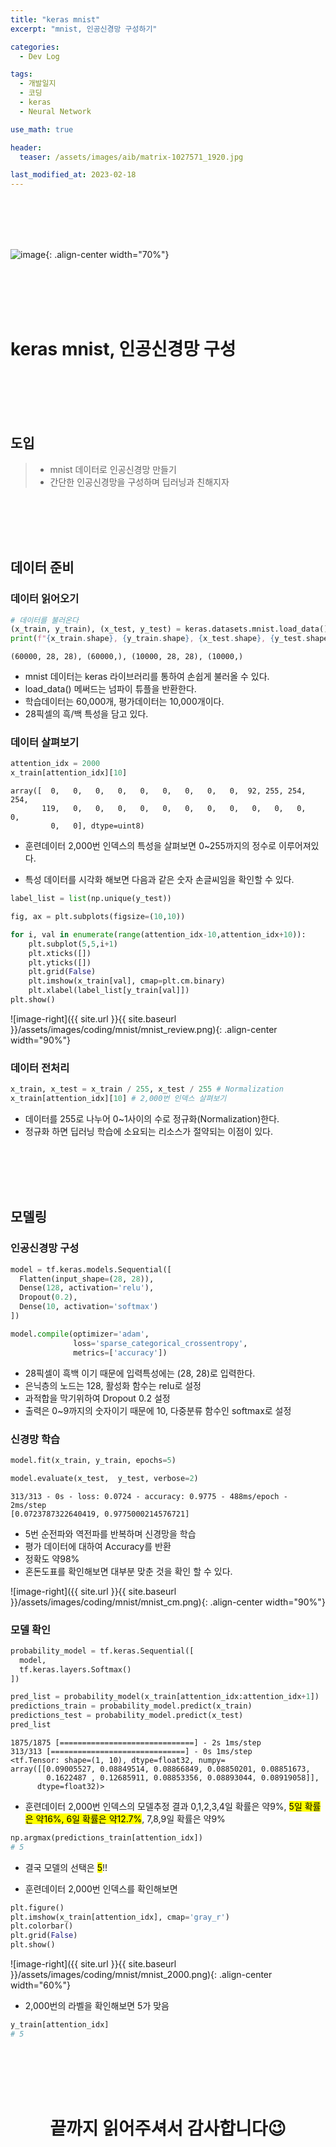 ```yaml
---
title: "keras mnist"
excerpt: "mnist, 인공신경망 구성하기"

categories:
  - Dev Log

tags:
  - 개발일지
  - 코딩
  - keras
  - Neural Network

use_math: true

header:
  teaser: /assets/images/aib/matrix-1027571_1920.jpg

last_modified_at: 2023-02-18
---
```


<br>
<br>
<br>
<br>


![image](https://leeyeonjun85.github.io/home/assets/images/aib/artificial-intelligence-3685928_1920.png){: .align-center width="70%"}  



<br>
<br>
<br>
<br>


# keras mnist, 인공신경망 구성


<br>
<br>
<br>
<br>

## 도입
>- mnist 데이터로 인공신경망 만들기
>- 간단한 인공신경망을 구성하며 딥러닝과 친해지자  




<br>
<br>
<br>
<br>


## 데이터 준비

### 데이터 읽어오기  

```python
# 데이터를 불러온다
(x_train, y_train), (x_test, y_test) = keras.datasets.mnist.load_data()
print(f"{x_train.shape}, {y_train.shape}, {x_test.shape}, {y_test.shape}")
```

```
(60000, 28, 28), (60000,), (10000, 28, 28), (10000,)
```

- mnist 데이터는 keras 라이브러리를 통하여 손쉽게 불러올 수 있다.
- load_data() 메써드는 넘파이 튜플을 반환한다.
- 학습데이터는 60,000개, 평가데이터는 10,000개이다.
- 28픽셀의 흑/백 특성을 담고 있다.


### 데이터 살펴보기  

```python
attention_idx = 2000
x_train[attention_idx][10]
```

```
array([  0,   0,   0,   0,   0,   0,   0,   0,   0,  92, 255, 254, 254,
       119,   0,   0,   0,   0,   0,   0,   0,   0,   0,   0,   0,   0,
         0,   0], dtype=uint8)
```

- 훈련데이터 2,000번 인덱스의 특성을 살펴보면 0~255까지의 정수로 이루어져있다.


- 특성 데이터를 시각화 해보면 다음과 같은 숫자 손글씨임을 확인할 수 있다.

```python
label_list = list(np.unique(y_test))

fig, ax = plt.subplots(figsize=(10,10))

for i, val in enumerate(range(attention_idx-10,attention_idx+10)):
    plt.subplot(5,5,i+1)
    plt.xticks([])
    plt.yticks([])
    plt.grid(False)
    plt.imshow(x_train[val], cmap=plt.cm.binary)
    plt.xlabel(label_list[y_train[val]])
plt.show()
```

![image-right]({{ site.url }}{{ site.baseurl }}/assets/images/coding/mnist/mnist_review.png){: .align-center width="90%"}




### 데이터 전처리  

```python
x_train, x_test = x_train / 255, x_test / 255 # Normalization
x_train[attention_idx][10] # 2,000번 인덱스 살펴보기
```

- 데이터를 255로 나누어 0~1사이의 수로 정규화(Normalization)한다.
- 정규화 하면 딥러닝 학습에 소요되는 리소스가 절약되는 이점이 있다.




<br>
<br>
<br>
<br>



## 모델링

### 인공신경망 구성


```python
model = tf.keras.models.Sequential([
  Flatten(input_shape=(28, 28)),
  Dense(128, activation='relu'),
  Dropout(0.2),
  Dense(10, activation='softmax')
])

model.compile(optimizer='adam',
              loss='sparse_categorical_crossentropy',
              metrics=['accuracy'])
```

- 28픽셀이 흑백 이기 때문에 입력특성에는 (28, 28)로 입력한다.
- 은닉층의 노드는 128, 활성화 함수는 relu로 설정
- 과적합을 막기위하여 Dropout 0.2 설정
- 출력은 0~9까지의 숫자이기 때문에 10, 다중분류 함수인 softmax로 설정


### 신경망 학습

```python
model.fit(x_train, y_train, epochs=5)

model.evaluate(x_test,  y_test, verbose=2)
```

```
313/313 - 0s - loss: 0.0724 - accuracy: 0.9775 - 488ms/epoch - 2ms/step
[0.0723787322640419, 0.9775000214576721]
```

- 5번 순전파와 역전파를 반복하며 신경망을 학습
- 평가 데이터에 대하여 Accuracy를 반환
- 정확도 약98%
- 혼돈도표를 확인해보면 대부분 맞춘 것을 확인 할 수 있다.

![image-right]({{ site.url }}{{ site.baseurl }}/assets/images/coding/mnist/mnist_cm.png){: .align-center width="90%"}



### 모델 확인

```python
probability_model = tf.keras.Sequential([
  model,
  tf.keras.layers.Softmax()
])

pred_list = probability_model(x_train[attention_idx:attention_idx+1])
predictions_train = probability_model.predict(x_train)
predictions_test = probability_model.predict(x_test)
pred_list
```

```
1875/1875 [==============================] - 2s 1ms/step
313/313 [==============================] - 0s 1ms/step
<tf.Tensor: shape=(1, 10), dtype=float32, numpy=
array([[0.09005527, 0.08849514, 0.08866849, 0.08850201, 0.08851673,
        0.1622487 , 0.12685911, 0.08853356, 0.08893044, 0.08919058]],
      dtype=float32)>
```

- 훈련데이터 2,000번 인덱스의 모델추정 결과 0,1,2,3,4일 확률은 약9%, <mark>5일 확률은 약16%, 6일 확률은 약12.7%</mark>, 7,8,9일 확률은 약9%

```python
np.argmax(predictions_train[attention_idx])
# 5
```

- 결국 모델의 선택은 <mark>5</mark>!!

- 훈련데이터 2,000번 인덱스를 확인해보면

```python
plt.figure()
plt.imshow(x_train[attention_idx], cmap='gray_r')
plt.colorbar()
plt.grid(False)
plt.show()
```

![image-right]({{ site.url }}{{ site.baseurl }}/assets/images/coding/mnist/mnist_2000.png){: .align-center width="60%"}

- 2,000번의 라벨을 확인해보면 5가 맞음

```python
y_train[attention_idx]
# 5
```






<br>
<br>
<br>
<br>


<center>
<h1>끝까지 읽어주셔서 감사합니다😉</h1>
</center>


<br>
<br>
<br>
<br>


<!-- 


{: .notice}
{: .notice--primary}
{: .notice--info}
{: .notice--warning}
{: .notice--danger}
{: .notice--success}

 -->






